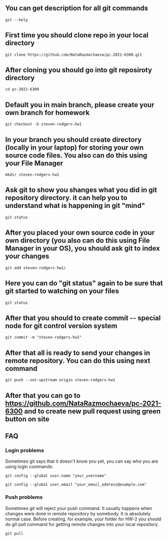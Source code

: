 ## You can get description for all git commands
```git 
git --help
```
## First time you should clone repo in your local directory
```git 
git clone https://github.com/NataRazmochaeva/pc-2021-6300.git
```
## After cloning you should go into git reposiroty directory
```git 
cd pc-2021-6300
```
## Default you in main branch, please create your own branch for homework
```git 
git checkout -b steven-rodgers-hw1
```
## In your branch you should create directory (locally in your laptop) for storing your own source code files. You also can do this using your File Manager
```git 
mkdir steven-rodgers-hw1
```
## Ask git to show you shanges what you did in git repository directory. it can help you to understand what is happening in git "mind"
```git 
git status
```
## After you placed your own source code in your own directory (you also can do this using File Manager in your OS), you should ask git to index your changes
```git 
git add steven-rodgers-hw1/
```
## Here you can do "git status" again to be sure that git started to watching on your files
```git 
git status
```
## After that you should to create commit -- special node for git control version system
```git 
git commit -m "steven-rodgers-hw1"
```
## After that all is ready to send your changes in remote repository. You can do this using next command
```git 
git push --set-upstream origin steven-rodgers-hw1
```
## After that you can go to https://github.com/NataRazmochaeva/pc-2021-6300 and to create new pull request using green button on site 

## FAQ
### Login problems 
Sometimes git says that it doesn't know you yet, you can say who you are using login commands:
```git 
git config --global user.name "your_username"
```
```git 
git config --global user.email "your_email_address@example.com"
```
### Push problems
Sometimes git will reject your push command. It usually happens when changes were done in remote repository by somebody. It is absolutely normal case. Before creating, for example, your folder for HW-2 you should do git pull command for getting remote changes into your local repository. 
```git 
git pull
```

